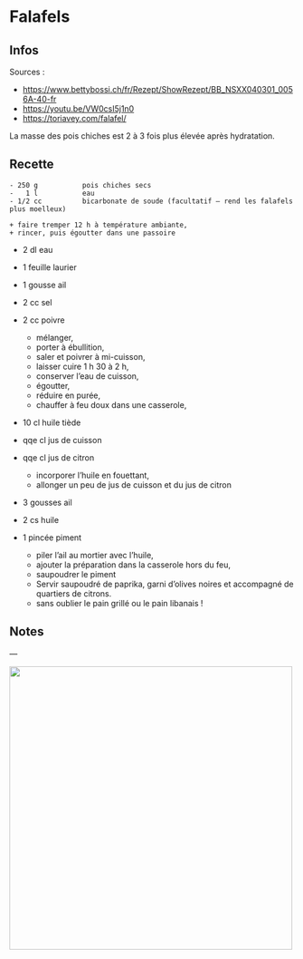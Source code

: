 # Falafels

## Infos

Sources :

-   https://www.bettybossi.ch/fr/Rezept/ShowRezept/BB_NSXX040301_0056A-40-fr
-   https://youtu.be/VW0csI5j1n0
-   https://toriavey.com/falafel/


La masse des pois chiches est 2 à 3 fois plus élevée après hydratation.

## Recette

```
- 250 g           pois chiches secs
-   1 l           eau
- 1/2 cc          bicarbonate de soude (facultatif — rend les falafels plus moelleux)
```

    + faire tremper 12 h à température ambiante,
    + rincer, puis égoutter dans une passoire

-   2 dl          eau
-   1 feuille     laurier
-   1 gousse      ail
-   2 cc          sel
-   2 cc          poivre

    + mélanger,
    + porter à ébullition,
    + saler et poivrer à mi-cuisson,
    + laisser cuire 1 h 30 à 2 h,
    + conserver l’eau de cuisson,
    + égoutter,
    + réduire en purée,
    + chauffer à feu doux dans une casserole,

-  10 cl          huile tiède
- qqe cl          jus de cuisson
- qqe cl          jus de citron

    + incorporer l’huile en fouettant,
    + allonger un peu de jus de cuisson et du jus de citron

-   3 gousses     ail
-   2 cs          huile
-   1 pincée      piment

    + piler l’ail au mortier avec l’huile,
    + ajouter la préparation dans la casserole hors du feu,
    + saupoudrer le piment
    + Servir saupoudré de paprika, garni d’olives noires et accompagné de quartiers de citrons.
    + sans oublier le pain grillé ou le pain libanais !

## Notes

—

<img style="width:500px" src="./images/pois-chiches.jpg" />
